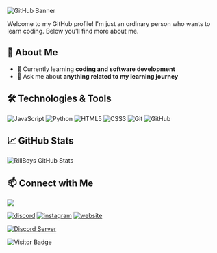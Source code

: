 ![GitHub Banner](https://i.postimg.cc/v83HjzNx/20e92227c9b739044e377b3567cfdac0.gif)

Welcome to my GitHub profile! I'm just an ordinary person who wants to learn coding. Below you'll find more about me.

## 🚀 About Me

- 🌱 Currently learning **coding and software development**
- 💬 Ask me about **anything related to my learning journey**

## 🛠️ Technologies & Tools

![JavaScript](https://img.shields.io/badge/-JavaScript-black?style=flat-square&logo=javascript)
![Python](https://img.shields.io/badge/-Python-black?style=flat-square&logo=python)
![HTML5](https://img.shields.io/badge/-HTML5-black?style=flat-square&logo=html5)
![CSS3](https://img.shields.io/badge/-CSS3-black?style=flat-square&logo=css3)
![Git](https://img.shields.io/badge/-Git-black?style=flat-square&logo=git)
![GitHub](https://img.shields.io/badge/-GitHub-black?style=flat-square&logo=github)

## 📈 GitHub Stats

![RillBoys GitHub Stats](https://github-readme-stats.vercel.app/api?username=RillBoys&usril_icons=true&theme=radical)

## 📫 Connect with Me

<a href="https://discordapp.com/users/732699880018935959/">
  <img src="https://discord.c99.nl/widget/theme-3/732699880018935959.png" />
</a>
<p>
  <a href="https://discordapp.com/users/732699880018935959/"><img src="https://img.shields.io/badge/Discord-7289DA?style=for-the-badge&logo=discord&logoColor=white" alt="discord"></a>
  <a href="https://instagram.com/usril_24"><img src="https://img.shields.io/badge/Instagram-E4405F?style=for-the-badge&logo=instagram&logoColor=white" alt="instagram"></a>
  <a href="https://rilltree.vercel.app/"><img src="https://img.shields.io/badge/rilltree-4285F4?style=for-the-badge&logo=google-chrome&logoColor=white" alt="website"></a>
</p>
<a href="https://discord.com/invite/KVanx6pus9">
  <img src="https://invidget.switchblade.xyz/KVanx6pus9" alt="Discord Server" />
</a>

![Visitor Badge](https://visitor-badge.laobi.icu/badge?page_id=RillBoys.RillBoys)
